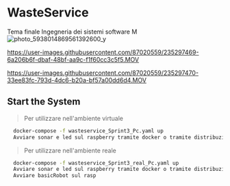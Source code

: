 # WasteService
Tema finale Ingegneria dei sistemi software M
![photo_5938014869561392600_y](https://user-images.githubusercontent.com/87020559/235297468-b21219d3-a68b-4c8c-891c-71e2dffd79da.jpg)


https://user-images.githubusercontent.com/87020559/235297469-6a206b6f-dbaf-48bf-aa9c-f1f60cc3c5f5.MOV



https://user-images.githubusercontent.com/87020559/235297470-33ee83fc-793d-4dc6-b20a-bf57a00dd6d4.MOV


## Start the System

> Per utilizzare nell'ambiente virtuale
```bash
  docker-compose -f wasteservice_Sprint3_Pc.yaml up
  Avviare sonar e led sul raspberry tramite docker o tramite distribuzione
```


> Per utilizzare nell'ambiente reale
```bash
  docker-compose -f wasteservice_Sprint3_real_Pc.yaml up
  Avviare sonar e led sul raspberry tramite docker o tramite distribuzione
  Avviare basicRobot sul rasp
```
